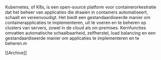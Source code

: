 Kubernetes, of K8s, is een open-source platform voor containerorkestratie dat het beheer van applicaties die draaien in containers automatiseert, schaalt en vereenvoudigt. Het biedt een gestandaardiseerde manier om containerapplicaties te implementeren, uit te voeren en te beheren op clusters van servers, zowel in de cloud als on-premises. Kernfuncties omvatten automatische schaalbaarheid, zelfherstel, load balancing en een gestandaardiseerde manier om applicaties te implementeren en te beheren.m

 [[Archive]] 
